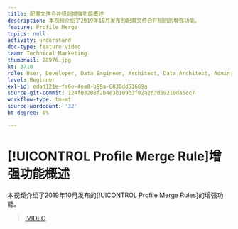 ```yaml
---
title: 配置文件合并规则增强功能概述
description: 本视频介绍了2019年10月发布的配置文件合并规则的增强功能。
feature: Profile Merge
topics: null
activity: understand
doc-type: feature video
team: Technical Marketing
thumbnail: 28976.jpg
kt: 3710
role: User, Developer, Data Engineer, Architect, Data Architect, Admin, Leader
level: Beginner
exl-id: edad121e-fa6e-4ea8-b99a-6830dd51669a
source-git-commit: 124f03208f2b4e3b109b3f02a2d3d59210da5cc7
workflow-type: tm+mt
source-wordcount: '32'
ht-degree: 0%

---
```


# [!UICONTROL Profile Merge Rule]增强功能概述

本视频介绍了2019年10月发布的[!UICONTROL Profile Merge Rules]的增强功能。

>[!VIDEO](https://video.tv.adobe.com/v/31953/?quality=12&captions=chi_hans)

